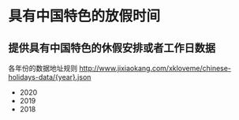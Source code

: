 # 具有中国特色的放假时间
## 提供具有中国特色的休假安排或者工作日数据
各年份的数据地址规则 http://www.jixiaokang.com/xkloveme/chinese-holidays-data/{year}.json

- 2020
- 2019
- 2018